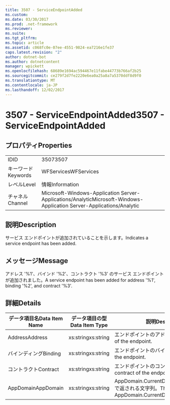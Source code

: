 ```yaml
---
title: 3507 - ServiceEndpointAdded
ms.custom: 
ms.date: 03/30/2017
ms.prod: .net-framework
ms.reviewer: 
ms.suite: 
ms.tgt_pltfrm: 
ms.topic: article
ms.assetid: c068fc0e-07ee-4551-9824-ea7216e1fe37
caps.latest.revision: "2"
author: dotnet-bot
ms.author: dotnetcontent
manager: wpickett
ms.openlocfilehash: 68689e1694ac594467e11fabe44773b766af2b25
ms.sourcegitcommit: ce279f2d7fe2220e6ea0a25a8a7a5370ddf8d9f0
ms.translationtype: MT
ms.contentlocale: ja-JP
ms.lasthandoff: 12/02/2017
---
```

# <a name="3507---serviceendpointadded"></a><span data-ttu-id="1e592-102">3507 - ServiceEndpointAdded</span><span class="sxs-lookup"><span data-stu-id="1e592-102">3507 - ServiceEndpointAdded</span></span>
## <a name="properties"></a><span data-ttu-id="1e592-103">プロパティ</span><span class="sxs-lookup"><span data-stu-id="1e592-103">Properties</span></span>  
  
|||  
|-|-|  
|<span data-ttu-id="1e592-104">ID</span><span class="sxs-lookup"><span data-stu-id="1e592-104">ID</span></span>|<span data-ttu-id="1e592-105">3507</span><span class="sxs-lookup"><span data-stu-id="1e592-105">3507</span></span>|  
|<span data-ttu-id="1e592-106">キーワード</span><span class="sxs-lookup"><span data-stu-id="1e592-106">Keywords</span></span>|<span data-ttu-id="1e592-107">WFServices</span><span class="sxs-lookup"><span data-stu-id="1e592-107">WFServices</span></span>|  
|<span data-ttu-id="1e592-108">レベル</span><span class="sxs-lookup"><span data-stu-id="1e592-108">Level</span></span>|<span data-ttu-id="1e592-109">情報</span><span class="sxs-lookup"><span data-stu-id="1e592-109">Information</span></span>|  
|<span data-ttu-id="1e592-110">チャネル</span><span class="sxs-lookup"><span data-stu-id="1e592-110">Channel</span></span>|<span data-ttu-id="1e592-111">Microsoft-Windows-Application Server-Applications/Analytic</span><span class="sxs-lookup"><span data-stu-id="1e592-111">Microsoft-Windows-Application Server-Applications/Analytic</span></span>|  
  
## <a name="description"></a><span data-ttu-id="1e592-112">説明</span><span class="sxs-lookup"><span data-stu-id="1e592-112">Description</span></span>  
 <span data-ttu-id="1e592-113">サービス エンドポイントが追加されていることを示します。</span><span class="sxs-lookup"><span data-stu-id="1e592-113">Indicates a service endpoint has been added.</span></span>  
  
## <a name="message"></a><span data-ttu-id="1e592-114">メッセージ</span><span class="sxs-lookup"><span data-stu-id="1e592-114">Message</span></span>  
 <span data-ttu-id="1e592-115">アドレス '%1'、バインド '%2'、コントラクト '%3' のサービス エンドポイントが追加されました。</span><span class="sxs-lookup"><span data-stu-id="1e592-115">A service endpoint has been added for address '%1', binding '%2', and contract '%3'.</span></span>  
  
## <a name="details"></a><span data-ttu-id="1e592-116">詳細</span><span class="sxs-lookup"><span data-stu-id="1e592-116">Details</span></span>  
  
|<span data-ttu-id="1e592-117">データ項目名</span><span class="sxs-lookup"><span data-stu-id="1e592-117">Data Item Name</span></span>|<span data-ttu-id="1e592-118">データ項目の型</span><span class="sxs-lookup"><span data-stu-id="1e592-118">Data Item Type</span></span>|<span data-ttu-id="1e592-119">説明</span><span class="sxs-lookup"><span data-stu-id="1e592-119">Description</span></span>|  
|--------------------|--------------------|-----------------|  
|<span data-ttu-id="1e592-120">Address</span><span class="sxs-lookup"><span data-stu-id="1e592-120">Address</span></span>|<span data-ttu-id="1e592-121">xs:string</span><span class="sxs-lookup"><span data-stu-id="1e592-121">xs:string</span></span>|<span data-ttu-id="1e592-122">エンドポイントのアドレス。</span><span class="sxs-lookup"><span data-stu-id="1e592-122">The address of the endpoint.</span></span>|  
|<span data-ttu-id="1e592-123">バインディング</span><span class="sxs-lookup"><span data-stu-id="1e592-123">Binding</span></span>|<span data-ttu-id="1e592-124">xs:string</span><span class="sxs-lookup"><span data-stu-id="1e592-124">xs:string</span></span>|<span data-ttu-id="1e592-125">エンドポイントのバインド。</span><span class="sxs-lookup"><span data-stu-id="1e592-125">The binding of the endpoint.</span></span>|  
|<span data-ttu-id="1e592-126">コントラクト</span><span class="sxs-lookup"><span data-stu-id="1e592-126">Contract</span></span>|<span data-ttu-id="1e592-127">xs:string</span><span class="sxs-lookup"><span data-stu-id="1e592-127">xs:string</span></span>|<span data-ttu-id="1e592-128">エンドポイントのコントラクト。</span><span class="sxs-lookup"><span data-stu-id="1e592-128">The contract of the endpoint.</span></span>|  
|<span data-ttu-id="1e592-129">AppDomain</span><span class="sxs-lookup"><span data-stu-id="1e592-129">AppDomain</span></span>|<span data-ttu-id="1e592-130">xs:string</span><span class="sxs-lookup"><span data-stu-id="1e592-130">xs:string</span></span>|<span data-ttu-id="1e592-131">AppDomain.CurrentDomain.FriendlyName で返される文字列。</span><span class="sxs-lookup"><span data-stu-id="1e592-131">The string returned by AppDomain.CurrentDomain.FriendlyName.</span></span>|
